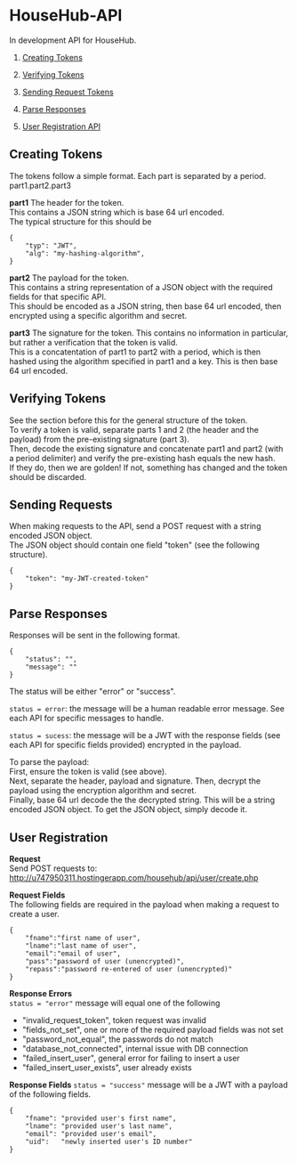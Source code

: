 # HouseHub-API

In development API for HouseHub.

1. [Creating Tokens](#creating-tokens)
2. [Verifying Tokens](#verifying-tokens)
3. [Sending Request Tokens](#sending-requests)
4. [Parse Responses](#parse-responses)

5. [User Registration API](#user-registration)

## Creating Tokens
The tokens follow a simple format. Each part is separated by a period.
part1.part2.part3

**part1** The header for the token.  
This contains a JSON string which is base 64 url encoded.  
The typical structure for this should be
```
{
    "typ": "JWT",
    "alg": "my-hashing-algorithm",
}
```
  
**part2** The payload for the token.  
This contains a string representation of a JSON object with the required fields for that specific API.  
This should be encoded as a JSON string, then base 64 url encoded, then encrypted using a specific algorithm and secret.  
  
**part3** The signature for the token.
This contains no information in particular, but rather a verification that the token is valid.  
This is a concatentation of part1 to part2 with a period, which is then hashed using the algorithm specified in part1 and a key. This is then base 64 url encoded.

## Verifying Tokens
See the section before this for the general structure of the token.  
To verify a token is valid, separate parts 1 and 2 (the header and the payload) from the pre-existing signature (part 3).  
Then, decode the existing signature and concatenate part1 and part2 (with a period delimiter) and verify the pre-existing hash equals the new hash.  
If they do, then we are golden! If not, something has changed and the token should be discarded.

## Sending Requests
When making requests to the API, send a POST request with a string encoded JSON object.  
The JSON object should contain one field "token" (see the following structure).
```
{
    "token": "my-JWT-created-token"
}
```

## Parse Responses
Responses will be sent in the following format.
```
{
    "status": "",
    "message": ""
}
```

The status will be either "error" or "success".

```status = error```: the message will be a human readable error message. See each API for specific messages to handle.

```status = sucess```: the message will be a JWT with the response fields (see each API for specific fields provided) encrypted in the payload.  

To parse the payload:  
First, ensure the token is valid (see above).  
Next, separate the header, payload and signature. Then, decrypt the payload using the encryption algorithm and secret.  
Finally, base 64 url decode the the decrypted string. This will be a string encoded JSON object. To get the JSON object, simply decode it.
  
## User Registration
**Request**  
Send POST requests to: http://u747950311.hostingerapp.com/househub/api/user/create.php

**Request Fields**  
The following fields are required in the payload when making a request to create a user.
```
{
    "fname":"first name of user",
    "lname":"last name of user",
    "email":"email of user",
    "pass":"password of user (unencrypted)",
    "repass":"password re-entered of user (unencrypted)"
}
```

**Response Errors**  
```status = "error"```
message will equal one of the following
- "invalid_request_token", token request was invalid
- "fields_not_set", one or more of the required payload fields was not set 
- "password_not_equal", the passwords do not match
- "database_not_connected", internal issue with DB connection
- "failed_insert_user", general error for failing to insert a user
- "failed_insert_user_exists", user already exists

**Response Fields**
```status = "success"```
message will be a JWT with a payload of the following fields.

```
{
    "fname": "provided user's first name",
    "lname": "provided user's last name",
    "email": "provided user's email",
    "uid":   "newly inserted user's ID number"
}
```
